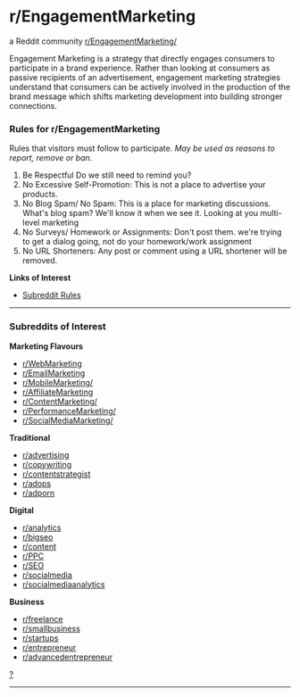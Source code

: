 # r/EngagementMarketing
a Reddit community [r/EngagementMarketing/](https://www.reddit.com/r/EngagementMarketing/)

Engagement Marketing is a strategy that directly engages consumers to participate in a brand experience. Rather than looking at consumers as passive recipients of an advertisement, engagement marketing strategies understand that consumers can be actively involved in the production of the brand message which shifts marketing development into building stronger connections.

### Rules for r/EngagementMarketing
Rules that visitors must follow to participate.
*May be used as reasons to report, remove or ban.*

1. Be Respectful Do we still need to remind you?
2. No Excessive Self-Promotion: This is not a place to advertise your products.
3. No Blog Spam/ No Spam: This is a place for marketing discussions. What's blog spam? We'll know it when we see it. Looking at you multi-level marketing
4. No Surveys/ Homework or Assignments: Don't post them. we're trying to get a dialog going, not do your homework/work assignment
5. No URL Shorteners: Any post or comment using a URL shortener will be removed.

**Links of Interest**

- [Subreddit Rules](https://www.reddit.com/r/EngagementMarketing/about/rules/)

---

### Subreddits of Interest

**Marketing Flavours**

- [r/WebMarketing](https://www.reddit.com/r/webmarketing/)
- [r/EmailMarketing](https://www.reddit.com/r/Emailmarketing/)
- [r/MobileMarketing/](https://www.reddit.com/r/mobilemarketing/)
- [r/AffiliateMarketing](https://www.reddit.com/r/Affiliatemarketing/)
- [r/ContentMarketing/](https://www.reddit.com/r/ContentMarketing/)
- [r/PerformanceMarketing/](https://www.reddit.com/r/PerformanceMarketing/)
- [r/SocialMediaMarketing/](https://www.reddit.com/r/SocialMediaMarketing/)

**Traditional**

- [r/advertising](https://www.reddit.com/r/advertising/)
- [r/copywriting](https://www.reddit.com/r/copywriting/)
- [r/contentstrategist](https://www.reddit.com/r/contentstrategist)
- [r/adops](https://www.reddit.com/r/adops/)
- [r/adporn](https://www.reddit.com/r/AdPorn/)

**Digital**

- [r/analytics](https://www.reddit.com/r/analytics/)
- [r/bigseo](https://www.reddit.com/r/bigseo/)
- [r/content](https://www.reddit.com/r/content/)
- [r/PPC](https://www.reddit.com/r/PPC/)
- [r/SEO](https://www.reddit.com/r/SEO/)
- [r/socialmedia](https://www.reddit.com/r/socialmedia/)
- [r/socialmediaanalytics](https://www.reddit.com/r/socialmediaanalytics/)

**Business**

- [r/freelance](https://www.reddit.com/r/freelance/)
- [r/smallbusiness](https://www.reddit.com/r/smallbusiness/)
- [r/startups](https://www.reddit.com/r/startups/)
- [r/entrepreneur](https://www.reddit.com/r/Entrepreneur/)
- [r/advancedentrepreneur](https://www.reddit.com/r/advancedentrepreneur/)

[?](http://redditmetrics.com/r/EngagementMarketing "you found a secret!")

---

